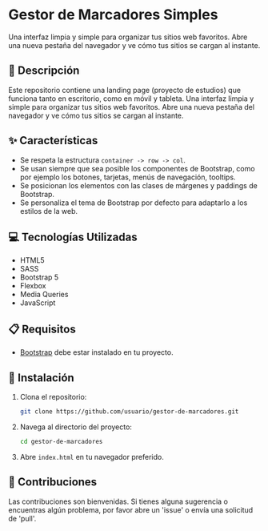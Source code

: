 # Gestor de Marcadores Simples

Una interfaz limpia y simple para organizar tus sitios web favoritos. Abre una nueva pestaña del navegador y ve cómo tus sitios se cargan al instante. 
## 📄 Descripción

Este repositorio contiene una landing page (proyecto de estudios) que funciona tanto en escritorio, como en móvil y tableta. Una interfaz limpia y simple para organizar tus sitios web favoritos. Abre una nueva pestaña del navegador y ve cómo tus sitios se cargan al instante.

## ✨ Características

- Se respeta la estructura `container -> row -> col`.
- Se usan siempre que sea posible los componentes de Bootstrap, como por ejemplo los botones, tarjetas, menús de navegación, tooltips.
- Se posicionan los elementos con las clases de márgenes y paddings de Bootstrap.
- Se personaliza el tema de Bootstrap por defecto para adaptarlo a los estilos de la web.

## 💻 Tecnologías Utilizadas

- HTML5
- SASS
- Bootstrap 5
- Flexbox
- Media Queries
- JavaScript

## 📋 Requisitos

- [Bootstrap](https://getbootstrap.com/) debe estar instalado en tu proyecto.

## 🚀 Instalación

1. Clona el repositorio:
    ```bash
    git clone https://github.com/usuario/gestor-de-marcadores.git
    ```

2. Navega al directorio del proyecto:
    ```bash
    cd gestor-de-marcadores
    ```

3. Abre `index.html` en tu navegador preferido.

## 🤝 Contribuciones

Las contribuciones son bienvenidas. Si tienes alguna sugerencia o encuentras algún problema, por favor abre un 'issue' o envía una solicitud de 'pull'.
